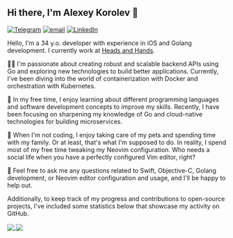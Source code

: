 ## Hi there, I'm Alexey Korolev 👋

[![Telegram](https://img.shields.io/badge/@alphatroya-0088cc?style=for-the-badge&logo=Telegram)](https://teleg.run/alphatroya)
[![email](https://img.shields.io/badge/alphatroya-36BFD1?style=for-the-badge&logo=gmail)](mailto:alphatroya@gmail.com)
[![LinkedIn](https://img.shields.io/badge/alphatroya-00a0dc?style=for-the-badge&logo=linkedin)](https://www.linkedin.com/in/alphatroya/)

Hello, I'm a 34 y.o. developer with experience in iOS and Golang development. I currently work at [Heads and Hands](https://handh.ru).

👨‍💻 I'm passionate about creating robust and scalable backend APIs using Go and exploring new technologies to build better applications. Currently, I've been diving into the world of containerization with Docker and orchestration with Kubernetes.

🌱 In my free time, I enjoy learning about different programming languages and software development concepts to improve my skills. Recently, I have been focusing on sharpening my knowledge of Go and cloud-native technologies for building microservices.

🐾 When I'm not coding, I enjoy taking care of my pets and spending time with my family. Or at least, that's what I'm supposed to do. In reality, I spend most of my free time tweaking my Neovim configuration. Who needs a social life when you have a perfectly configured Vim editor, right?

💬 Feel free to ask me any questions related to Swift, Objective-C, Golang development, or Neovim editor configuration and usage, and I'll be happy to help out.

Additionally, to keep track of my progress and contributions to open-source projects, I've included some statistics below that showcase my activity on GitHub.

<a href="https://github.com/anuraghazra/github-readme-stats">
  <img align="center" src="https://github-readme-stats.vercel.app/api?username=alphatroya&count_private=true&show_icons=true&theme=vue" />
</a>
<a href="https://github.com/anuraghazra/convoychat">
  <img align="center" src="https://github-readme-stats.vercel.app/api/top-langs/?username=alphatroya&theme=vue&layout=compact" />
</a>
